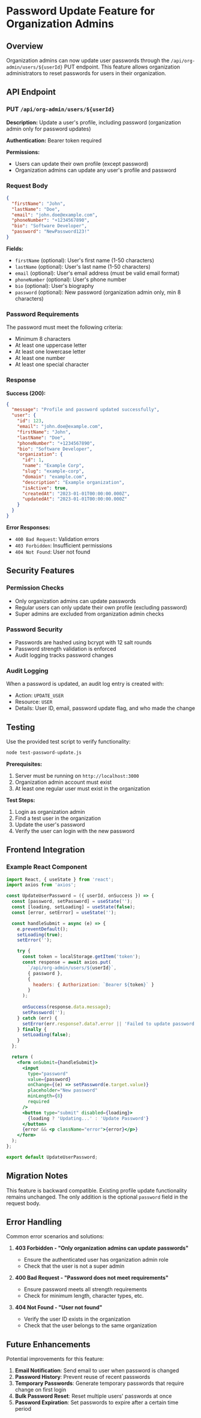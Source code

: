 # Password Update Feature for Organization Admins

## Overview
Organization admins can now update user passwords through the `/api/org-admin/users/${userId}` PUT endpoint. This feature allows organization administrators to reset passwords for users in their organization.

## API Endpoint

### PUT `/api/org-admin/users/${userId}`

**Description:** Update a user's profile, including password (organization admin only for password updates)

**Authentication:** Bearer token required

**Permissions:** 
- Users can update their own profile (except password)
- Organization admins can update any user's profile and password

### Request Body

```json
{
  "firstName": "John",
  "lastName": "Doe", 
  "email": "john.doe@example.com",
  "phoneNumber": "+1234567890",
  "bio": "Software Developer",
  "password": "NewPassword123!"
}
```

**Fields:**
- `firstName` (optional): User's first name (1-50 characters)
- `lastName` (optional): User's last name (1-50 characters)  
- `email` (optional): User's email address (must be valid email format)
- `phoneNumber` (optional): User's phone number
- `bio` (optional): User's biography
- `password` (optional): New password (organization admin only, min 8 characters)

### Password Requirements

The password must meet the following criteria:
- Minimum 8 characters
- At least one uppercase letter
- At least one lowercase letter  
- At least one number
- At least one special character

### Response

**Success (200):**
```json
{
  "message": "Profile and password updated successfully",
  "user": {
    "id": 123,
    "email": "john.doe@example.com",
    "firstName": "John",
    "lastName": "Doe",
    "phoneNumber": "+1234567890",
    "bio": "Software Developer",
    "organization": {
      "id": 1,
      "name": "Example Corp",
      "slug": "example-corp",
      "domain": "example.com",
      "description": "Example organization",
      "isActive": true,
      "createdAt": "2023-01-01T00:00:00.000Z",
      "updatedAt": "2023-01-01T00:00:00.000Z"
    }
  }
}
```

**Error Responses:**

- `400 Bad Request`: Validation errors
- `403 Forbidden`: Insufficient permissions
- `404 Not Found`: User not found

## Security Features

### Permission Checks
- Only organization admins can update passwords
- Regular users can only update their own profile (excluding password)
- Super admins are excluded from organization admin checks

### Password Security
- Passwords are hashed using bcrypt with 12 salt rounds
- Password strength validation is enforced
- Audit logging tracks password changes

### Audit Logging
When a password is updated, an audit log entry is created with:
- Action: `UPDATE_USER`
- Resource: `USER`
- Details: User ID, email, password update flag, and who made the change

## Testing

Use the provided test script to verify functionality:

```bash
node test-password-update.js
```

**Prerequisites:**
1. Server must be running on `http://localhost:3000`
2. Organization admin account must exist
3. At least one regular user must exist in the organization

**Test Steps:**
1. Login as organization admin
2. Find a test user in the organization
3. Update the user's password
4. Verify the user can login with the new password

## Frontend Integration

### Example React Component

```jsx
import React, { useState } from 'react';
import axios from 'axios';

const UpdateUserPassword = ({ userId, onSuccess }) => {
  const [password, setPassword] = useState('');
  const [loading, setLoading] = useState(false);
  const [error, setError] = useState('');

  const handleSubmit = async (e) => {
    e.preventDefault();
    setLoading(true);
    setError('');

    try {
      const token = localStorage.getItem('token');
      const response = await axios.put(
        `/api/org-admin/users/${userId}`,
        { password },
        {
          headers: { Authorization: `Bearer ${token}` }
        }
      );
      
      onSuccess(response.data.message);
      setPassword('');
    } catch (err) {
      setError(err.response?.data?.error || 'Failed to update password');
    } finally {
      setLoading(false);
    }
  };

  return (
    <form onSubmit={handleSubmit}>
      <input
        type="password"
        value={password}
        onChange={(e) => setPassword(e.target.value)}
        placeholder="New password"
        minLength={8}
        required
      />
      <button type="submit" disabled={loading}>
        {loading ? 'Updating...' : 'Update Password'}
      </button>
      {error && <p className="error">{error}</p>}
    </form>
  );
};

export default UpdateUserPassword;
```

## Migration Notes

This feature is backward compatible. Existing profile update functionality remains unchanged. The only addition is the optional `password` field in the request body.

## Error Handling

Common error scenarios and solutions:

1. **403 Forbidden - "Only organization admins can update passwords"**
   - Ensure the authenticated user has organization admin role
   - Check that the user is not a super admin

2. **400 Bad Request - "Password does not meet requirements"**
   - Ensure password meets all strength requirements
   - Check for minimum length, character types, etc.

3. **404 Not Found - "User not found"**
   - Verify the user ID exists in the organization
   - Check that the user belongs to the same organization

## Future Enhancements

Potential improvements for this feature:

1. **Email Notification**: Send email to user when password is changed
2. **Password History**: Prevent reuse of recent passwords
3. **Temporary Passwords**: Generate temporary passwords that require change on first login
4. **Bulk Password Reset**: Reset multiple users' passwords at once
5. **Password Expiration**: Set passwords to expire after a certain time period 